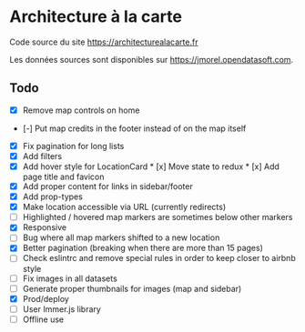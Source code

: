 # Architecture à la carte

Code source du site https://architecturealacarte.fr

Les données sources sont disponibles sur https://jmorel.opendatasoft.com.

## Todo

* [x] Remove map controls on home
* [-] Put map credits in the footer instead of on the map itself
* [x] Fix pagination for long lists
* [x] Add filters
* [x] Add hover style for LocationCard
* [x] Move state to redux
* [x] Add page title and favicon
* [x] Add proper content for links in sidebar/footer
* [x] Add prop-types
* [x] Make location accessible via URL (currently redirects)
* [ ] Highlighted / hovered map markers are sometimes below other markers
* [x] Responsive
* [ ] Bug where all map markers shifted to a new location
* [x] Better pagination (breaking when there are more than 15 pages)
* [ ] Check eslintrc and remove special rules in order to keep closer to airbnb style
* [ ] Fix images in all datasets
* [ ] Generate proper thumbnails for images (map and sidebar)
* [x] Prod/deploy
* [ ] User Immer.js library
* [ ] Offline use